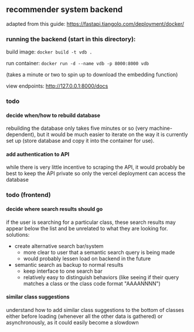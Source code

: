 ## recommender system backend
adapted from this guide: https://fastapi.tiangolo.com/deployment/docker/

### running the backend (start in this directory):

build image: `docker build -t vdb .`

run container: `docker run -d --name vdb -p 8000:8000 vdb`

(takes a minute or two to spin up to download the embedding function)

view endpoints: http://127.0.0.1:8000/docs

### todo

#### decide when/how to rebuild database
rebuilding the database only takes five minutes or so (very machine-dependent), but it would be much easier to iterate on the way it is currently set up (store database and copy it into the container for use).

#### add authentication to API
while there is very little incentive to scraping the API, it would probably be best to keep the API private so only the vercel deployment can access the database

### todo (frontend)

#### decide where search results should go
if the user is searching for a particular class, these search results may appear below the list and be unrelated to what they are looking for. solutions:
- create alternative search bar/system
    - more clear to user that a semantic search query is being made
    - would probably lessen load on backend in the future
- semantic search as backup to normal results
    - keep interface to one search bar
    - relatively easy to distinguish behaviors (like seeing if their query matches a class or the class code format "AAAANNNN")


#### similar class suggestions
understand how to add similar class suggestions to the bottom of classes either before loading (whenever all the other data is gathered) or asynchronously, as it could easily become a slowdown